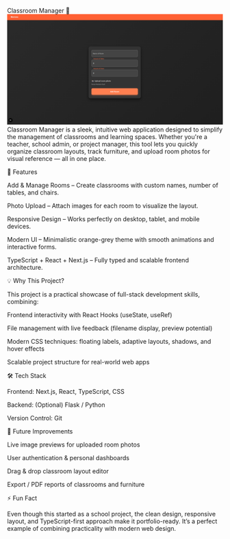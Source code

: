 Classroom Manager 🏫
![Adding_Room](/assets/Examples/Adding_Room.png)
Classroom Manager is a sleek, intuitive web application designed to simplify the management of classrooms and learning spaces. Whether you're a teacher, school admin, or project manager, this tool lets you quickly organize classroom layouts, track furniture, and upload room photos for visual reference — all in one place.

🚀 Features

Add & Manage Rooms – Create classrooms with custom names, number of tables, and chairs.

Photo Upload – Attach images for each room to visualize the layout.

Responsive Design – Works perfectly on desktop, tablet, and mobile devices.

Modern UI – Minimalistic orange-grey theme with smooth animations and interactive forms.

TypeScript + React + Next.js – Fully typed and scalable frontend architecture.

💡 Why This Project?

This project is a practical showcase of full-stack development skills, combining:

Frontend interactivity with React Hooks (useState, useRef)

File management with live feedback (filename display, preview potential)

Modern CSS techniques: floating labels, adaptive layouts, shadows, and hover effects

Scalable project structure for real-world web apps

🛠 Tech Stack

Frontend: Next.js, React, TypeScript, CSS

Backend: (Optional) Flask / Python

Version Control: Git

📌 Future Improvements

Live image previews for uploaded room photos

User authentication & personal dashboards

Drag & drop classroom layout editor

Export / PDF reports of classrooms and furniture

⚡ Fun Fact

Even though this started as a school project, the clean design, responsive layout, and TypeScript-first approach make it portfolio-ready. It’s a perfect example of combining practicality with modern web design.